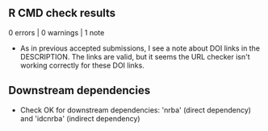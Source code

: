 ## R CMD check results

0 errors | 0 warnings | 1 note

* As in previous accepted submissions, I see a note
about DOI links in the DESCRIPTION. The links are valid,
but it seems the URL checker isn't working correctly for
these DOI links.

## Downstream dependencies

* Check OK for downstream dependencies: 'nrba' (direct dependency) and 'idcnrba' (indirect dependency)

